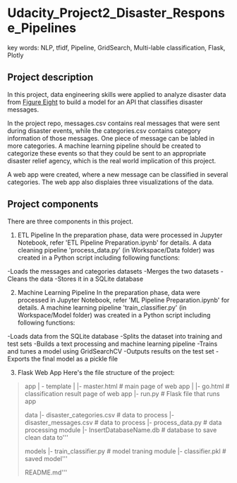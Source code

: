 # Udacity_Project2_Disaster_Response_Pipelines
key words: NLP, tfidf, Pipeline, GridSearch, Multi-lable classification, Flask, Plotly

## Project description
In this project, data engineering skills were applied to analyze disaster data from [Figure Eight](https://appen.com/) to build a model for an API that classifies disaster messages.

In the project repo, messages.csv contains real messages that were sent during disaster events, while the categories.csv contains category information of those messages. One piece of message can be labled in more categories. A machine learning pipeline should be created to categorize these events so that they could be sent to an appropriate disaster relief agency, which is the real world implication of this project.

A web app were created, where a new message can be classified in several categories. The web app also displaies three visualizations of the data. 

## Project components
There are three components in this project.

1. ETL Pipeline
In the preparation phase, data were processed in Jupyter Notebook, refer 'ETL Pipeline Preparation.ipynb' for details. A data cleaning pipeline 'process_data.py' (in Workspace/Data folder) was created in a Python script including following functions:

-Loads the messages and categories datasets
-Merges the two datasets
-Cleans the data
-Stores it in a SQLite database

2. Machine Learning Pipeline
In the preparation phase, data were processed in Jupyter Notebook, refer 'ML Pipeline Preparation.ipynb' for details. A machine learning  pipeline 'train_classifier.py' (in Workspace/Model folder) was created in a Python script including following functions:

-Loads data from the SQLite database
-Splits the dataset into training and test sets
-Builds a text processing and machine learning pipeline
-Trains and tunes a model using GridSearchCV
-Outputs results on the test set
-Exports the final model as a pickle file

3. Flask Web App
Here's the file structure of the project:


>app
>| - template
>| |- master.html      # main page of web app
>| |- go.html          # classification result page of web app
>|- run.py             # Flask file that runs app
>
>data
>|- disaster_categories.csv  # data to process 
>|- disaster_messages.csv    # data to process
>|- process_data.py          # data processing module
>|- InsertDatabaseName.db    # database to save clean data to'''
>
>models
>|- train_classifier.py  # model traning module
>|- classifier.pkl       # saved model''' 
>
>README.md'''
